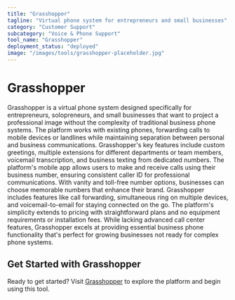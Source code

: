 ```yaml
---
title: "Grasshopper"
tagline: "Virtual phone system for entrepreneurs and small businesses"
category: "Customer Support"
subcategory: "Voice & Phone Support"
tool_name: "Grasshopper"
deployment_status: "deployed"
image: "/images/tools/grasshopper-placeholder.jpg"
---
```


# Grasshopper

Grasshopper is a virtual phone system designed specifically for entrepreneurs, solopreneurs, and small businesses that want to project a professional image without the complexity of traditional business phone systems. The platform works with existing phones, forwarding calls to mobile devices or landlines while maintaining separation between personal and business communications. Grasshopper's key features include custom greetings, multiple extensions for different departments or team members, voicemail transcription, and business texting from dedicated numbers. The platform's mobile app allows users to make and receive calls using their business number, ensuring consistent caller ID for professional communications. With vanity and toll-free number options, businesses can choose memorable numbers that enhance their brand. Grasshopper includes features like call forwarding, simultaneous ring on multiple devices, and voicemail-to-email for staying connected on the go. The platform's simplicity extends to pricing with straightforward plans and no equipment requirements or installation fees. While lacking advanced call center features, Grasshopper excels at providing essential business phone functionality that's perfect for growing businesses not ready for complex phone systems.
## Get Started with Grasshopper

Ready to get started? Visit [Grasshopper](https://grasshopper.com) to explore the platform and begin using this tool.
